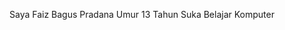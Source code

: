 Saya Faiz Bagus Pradana
Umur 13 Tahun
Suka Belajar Komputer

<!---
faizonly5953/faizonly5953 is a ✨ special ✨ repository because its `README.md` (this file) appears on your GitHub profile.
You can click the Preview link to take a look at your changes.
--->
